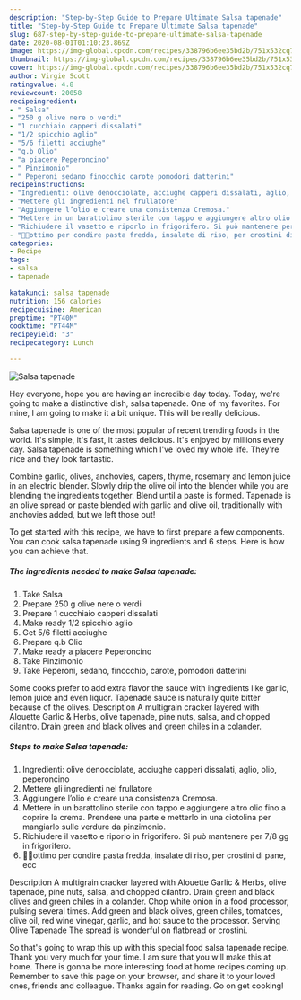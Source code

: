 ```yaml
---
description: "Step-by-Step Guide to Prepare Ultimate Salsa tapenade"
title: "Step-by-Step Guide to Prepare Ultimate Salsa tapenade"
slug: 687-step-by-step-guide-to-prepare-ultimate-salsa-tapenade
date: 2020-08-01T01:10:23.869Z
image: https://img-global.cpcdn.com/recipes/338796b6ee35bd2b/751x532cq70/salsa-tapenade-recipe-main-photo.jpg
thumbnail: https://img-global.cpcdn.com/recipes/338796b6ee35bd2b/751x532cq70/salsa-tapenade-recipe-main-photo.jpg
cover: https://img-global.cpcdn.com/recipes/338796b6ee35bd2b/751x532cq70/salsa-tapenade-recipe-main-photo.jpg
author: Virgie Scott
ratingvalue: 4.8
reviewcount: 20058
recipeingredient:
- " Salsa"
- "250 g olive nere o verdi"
- "1 cucchiaio capperi dissalati"
- "1/2 spicchio aglio"
- "5/6 filetti acciughe"
- "q.b Olio"
- "a piacere Peperoncino"
- " Pinzimonio"
- " Peperoni sedano finocchio carote pomodori datterini"
recipeinstructions:
- "Ingredienti: olive denocciolate, acciughe capperi dissalati, aglio, olio, peperoncino"
- "Mettere gli ingredienti nel frullatore"
- "Aggiungere l’olio e creare una consistenza Cremosa."
- "Mettere in un barattolino sterile con tappo e aggiungere altro olio fino a coprire la crema. Prendere una parte e metterlo in una ciotolina per mangiarlo sulle verdure da pinzimonio."
- "Richiudere il vasetto e riporlo in frigorifero. Si può mantenere per 7/8 gg in frigorifero."
- "📌✅ottimo per condire pasta fredda, insalate di riso, per crostini di pane, ecc"
categories:
- Recipe
tags:
- salsa
- tapenade

katakunci: salsa tapenade 
nutrition: 156 calories
recipecuisine: American
preptime: "PT40M"
cooktime: "PT44M"
recipeyield: "3"
recipecategory: Lunch

---
```



![Salsa tapenade](https://img-global.cpcdn.com/recipes/338796b6ee35bd2b/751x532cq70/salsa-tapenade-recipe-main-photo.jpg)

Hey everyone, hope you are having an incredible day today. Today, we're going to make a distinctive dish, salsa tapenade. One of my favorites. For mine, I am going to make it a bit unique. This will be really delicious.

Salsa tapenade is one of the most popular of recent trending foods in the world. It's simple, it's fast, it tastes delicious. It's enjoyed by millions every day. Salsa tapenade is something which I've loved my whole life. They're nice and they look fantastic.

Combine garlic, olives, anchovies, capers, thyme, rosemary and lemon juice in an electric blender. Slowly drip the olive oil into the blender while you are blending the ingredients together. Blend until a paste is formed. Tapenade is an olive spread or paste blended with garlic and olive oil, traditionally with anchovies added, but we left those out!


To get started with this recipe, we have to first prepare a few components. You can cook salsa tapenade using 9 ingredients and 6 steps. Here is how you can achieve that.

<!--inarticleads1-->

##### The ingredients needed to make Salsa tapenade:

1. Take  Salsa
1. Prepare 250 g olive nere o verdi
1. Prepare 1 cucchiaio capperi dissalati
1. Make ready 1/2 spicchio aglio
1. Get 5/6 filetti acciughe
1. Prepare q.b Olio
1. Make ready a piacere Peperoncino
1. Take  Pinzimonio
1. Take  Peperoni, sedano, finocchio, carote, pomodori datterini


Some cooks prefer to add extra flavor the sauce with ingredients like garlic, lemon juice and even liquor. Tapenade sauce is naturally quite bitter because of the olives. Description A multigrain cracker layered with Alouette Garlic &amp; Herbs, olive tapenade, pine nuts, salsa, and chopped cilantro. Drain green and black olives and green chiles in a colander. 

<!--inarticleads2-->

##### Steps to make Salsa tapenade:

1. Ingredienti: olive denocciolate, acciughe capperi dissalati, aglio, olio, peperoncino
1. Mettere gli ingredienti nel frullatore
1. Aggiungere l’olio e creare una consistenza Cremosa.
1. Mettere in un barattolino sterile con tappo e aggiungere altro olio fino a coprire la crema. Prendere una parte e metterlo in una ciotolina per mangiarlo sulle verdure da pinzimonio.
1. Richiudere il vasetto e riporlo in frigorifero. Si può mantenere per 7/8 gg in frigorifero.
1. 📌✅ottimo per condire pasta fredda, insalate di riso, per crostini di pane, ecc


Description A multigrain cracker layered with Alouette Garlic &amp; Herbs, olive tapenade, pine nuts, salsa, and chopped cilantro. Drain green and black olives and green chiles in a colander. Chop white onion in a food processor, pulsing several times. Add green and black olives, green chiles, tomatoes, olive oil, red wine vinegar, garlic, and hot sauce to the processor. Serving Olive Tapenade The spread is wonderful on flatbread or crostini. 

So that's going to wrap this up with this special food salsa tapenade recipe. Thank you very much for your time. I am sure that you will make this at home. There is gonna be more interesting food at home recipes coming up. Remember to save this page on your browser, and share it to your loved ones, friends and colleague. Thanks again for reading. Go on get cooking!
